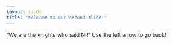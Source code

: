 ```yaml
---
layout: slide
title: "Welcome to our second slide!"
---
```

"We are the knights who said Ni!"
Use the left arrow to go back!
